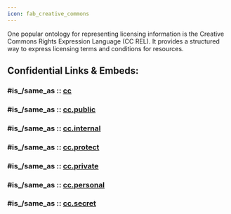 ```yaml
---
icon: fab_creative_commons
---
```

One popular ontology for representing licensing information 
is the Creative Commons Rights Expression Language (CC REL). 
It provides a structured way to express licensing terms and conditions for resources. 


## Confidential Links & Embeds: 

### #is_/same_as :: [cc](/_Standards/cc.md) 

### #is_/same_as :: [cc.public](/_public/cc.public.md) 

### #is_/same_as :: [cc.internal](/_internal/cc.internal.md) 

### #is_/same_as :: [cc.protect](/_protect/cc.protect.md) 

### #is_/same_as :: [cc.private](/_private/cc.private.md) 

### #is_/same_as :: [cc.personal](/_personal/cc.personal.md) 

### #is_/same_as :: [cc.secret](/_secret/cc.secret.md)

